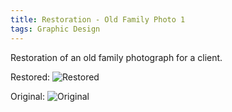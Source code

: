 ```yaml
---
title: Restoration - Old Family Photo 1
tags: Graphic Design
---
```


Restoration of an old family photograph for a client.

Restored:
![Restored](/img/Restoration01/restored.png)

Original:
![Original](/img/Restoration01/original.jpg)
